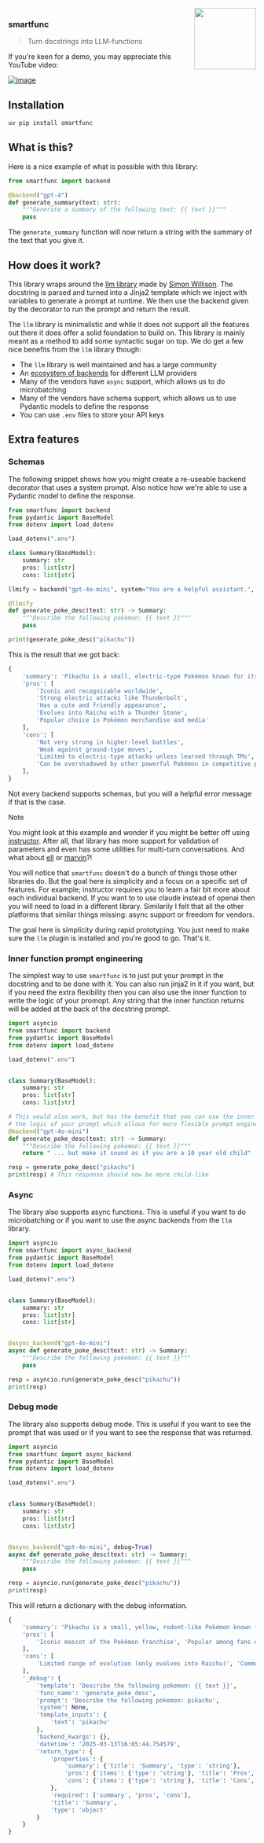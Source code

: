 <img src="imgs/logo.png" width="125" height="125" align="right" />

### smartfunc

> Turn docstrings into LLM-functions

If you're keen for a demo, you may appreciate this YouTube video: 

[![image](https://github.com/user-attachments/assets/8dee073b-e922-43d7-9ce8-def72a868844)
](https://youtu.be/j9jh46R0ryY)

## Installation

```bash
uv pip install smartfunc
```


## What is this?

Here is a nice example of what is possible with this library:

```python
from smartfunc import backend

@backend("gpt-4")
def generate_summary(text: str):
    """Generate a summary of the following text: {{ text }}"""
    pass
```

The `generate_summary` function will now return a string with the summary of the text that you give it.

## How does it work?

This library wraps around the [llm library](https://llm.datasette.io/en/stable/index.html) made by [Simon Willison](https://simonwillison.net/). The docstring is parsed and turned into a Jinja2 template which we inject with variables to generate a prompt at runtime. We then use the backend given by the decorator to run the prompt and return the result.

The `llm` library is minimalistic and while it does not support all the features out there it does offer a solid foundation to build on. This library is mainly meant as a method to add some syntactic sugar on top. We do get a few nice benefits from the `llm` library though:

- The `llm` library is well maintained and has a large community
- An [ecosystem of backends](https://llm.datasette.io/en/stable/plugins/directory.html) for different LLM providers
- Many of the vendors have `async` support, which allows us to do microbatching
- Many of the vendors have schema support, which allows us to use Pydantic models to define the response
- You can use `.env` files to store your API keys

## Extra features

### Schemas

The following snippet shows how you might create a re-useable backend decorator that uses a system prompt. Also notice how we're able to use a Pydantic model to define the response.

```python
from smartfunc import backend
from pydantic import BaseModel
from dotenv import load_dotenv

load_dotenv(".env")

class Summary(BaseModel):
    summary: str
    pros: list[str]
    cons: list[str]

llmify = backend("gpt-4o-mini", system="You are a helpful assistant.", temperature=0.5)

@llmify
def generate_poke_desc(text: str) -> Summary:
    """Describe the following pokemon: {{ text }}"""
    pass

print(generate_poke_desc("pikachu"))
```

This is the result that we got back:

```python
{
    'summary': 'Pikachu is a small, electric-type Pokémon known for its adorable appearance and strong electrical abilities. It is recognized as the mascot of the Pokémon franchise, with distinctive features and a cheerful personality.', 
    'pros': [
        'Iconic and recognizable worldwide', 
        'Strong electric attacks like Thunderbolt', 
        'Has a cute and friendly appearance', 
        'Evolves into Raichu with a Thunder Stone', 
        'Popular choice in Pokémon merchandise and media'
    ], 
    'cons': [
        'Not very strong in higher-level battles', 
        'Weak against ground-type moves', 
        'Limited to electric-type attacks unless learned through TMs', 
        'Can be overshadowed by other powerful Pokémon in competitive play'
    ],
}
```

Not every backend supports schemas, but you will a helpful error message if that is the case.

> [!NOTE]  
> You might look at this example and wonder if you might be better off using [instructor](https://python.useinstructor.com/). After all, that library has more support for validation of parameters and even has some utilities for multi-turn conversations. And what about [ell](https://github.com/MadcowD/ell) or [marvin](https://www.askmarvin.ai/)?! 
> 
> You will notice that `smartfunc` doesn't do a bunch of things those other libraries do. But the goal here is simplicity and a focus on a specific set of features.  For example; instructor requires you to learn a fair bit more about each individual backend. If you want to to use claude instead of openai then you will need to load in a different library. Similarily I felt that all the other platforms that similar things missing: async support or freedom for vendors. 
>
> The goal here is simplicity during rapid prototyping. You just need to make sure the `llm` plugin is installed and you're good to go. That's it. 


### Inner function prompt engineering

The simplest way to use `smartfunc` is to just put your prompt in the docstring and to be done with it. You can also run jinja2 in it if you want, but if you need the extra flexibility then you can also use the inner function to write the logic of your promopt. Any string that the inner function returns will be added at the back of the docstring prompt.

```python
import asyncio
from smartfunc import backend
from pydantic import BaseModel
from dotenv import load_dotenv

load_dotenv(".env")


class Summary(BaseModel):
    summary: str
    pros: list[str]
    cons: list[str]

# This would also work, but has the benefit that you can use the inner function to write 
# the logic of your prompt which allows for more flexible prompt engineering
@backend("gpt-4o-mini")
def generate_poke_desc(text: str) -> Summary:
    """Describe the following pokemon: {{ text }}"""
    return " ... but make it sound as if you are a 10 year old child"

resp = generate_poke_desc("pikachu")
print(resp) # This response should now be more child-like
```

### Async

The library also supports async functions. This is useful if you want to do microbatching or if you want to use the async backends from the `llm` library.

```python
import asyncio
from smartfunc import async_backend
from pydantic import BaseModel
from dotenv import load_dotenv

load_dotenv(".env")


class Summary(BaseModel):
    summary: str
    pros: list[str]
    cons: list[str]


@async_backend("gpt-4o-mini")
async def generate_poke_desc(text: str) -> Summary:
    """Describe the following pokemon: {{ text }}"""
    pass

resp = asyncio.run(generate_poke_desc("pikachu"))
print(resp)
```

### Debug mode

The library also supports debug mode. This is useful if you want to see the prompt that was used or if you want to see the response that was returned.

```python
import asyncio
from smartfunc import async_backend
from pydantic import BaseModel
from dotenv import load_dotenv

load_dotenv(".env")


class Summary(BaseModel):
    summary: str
    pros: list[str]
    cons: list[str]


@async_backend("gpt-4o-mini", debug=True)
async def generate_poke_desc(text: str) -> Summary:
    """Describe the following pokemon: {{ text }}"""
    pass

resp = asyncio.run(generate_poke_desc("pikachu"))
print(resp)
```

This will return a dictionary with the debug information.

```python
{
    'summary': 'Pikachu is a small, yellow, rodent-like Pokémon known for its electric powers and iconic status as the franchise mascot. It has long ears with black tips, red cheeks that store electricity, and a lightning bolt-shaped tail. Pikachu evolves from Pichu when leveled up with high friendship and can further evolve into Raichu when exposed to a Thunder Stone. Pikachu is often depicted as cheerful, playfully energetic, and is renowned for its ability to generate electricity, which it can unleash in powerful attacks such as Thunderbolt and Volt Tackle.', 
    'pros': [
        'Iconic mascot of the Pokémon franchise', 'Popular among fans of all ages', 'Strong electric-type moves', 'Cute and friendly appearance'
    ], 
    'cons': [
        'Limited range of evolution (only evolves into Raichu)', 'Commonly found, which may reduce uniqueness', 'Vulnerable to ground-type moves', 'Requires high friendship for evolution to Pichu, which can be a long process'
    ], 
    '_debug': {
        'template': 'Describe the following pokemon: {{ text }}', 
        'func_name': 'generate_poke_desc', 
        'prompt': 'Describe the following pokemon: pikachu', 
        'system': None, 
        'template_inputs': {
            'text': 'pikachu'
        }, 
        'backend_kwargs': {}, 
        'datetime': '2025-03-13T16:05:44.754579', 
        'return_type': {
            'properties': {
                'summary': {'title': 'Summary', 'type': 'string'}, 
                'pros': {'items': {'type': 'string'}, 'title': 'Pros', 'type': 'array'}, 
                'cons': {'items': {'type': 'string'}, 'title': 'Cons', 'type': 'array'}
            }, 
            'required': ['summary', 'pros', 'cons'], 
            'title': 'Summary', 
            'type': 'object'
        }
    }
}
```
